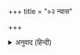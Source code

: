 +++
title = "०२ न्यास"

+++


<details><summary>अनुवाद (हिन्दी)</summary>

विनियोगमें आये हुए ऋषि आदिका तथा प्रधान देवताके मन्त्राक्षरोंका अपने शरीरके विभिन्न अंगोंमें जो स्थापन किया जाता है, उसे ‘न्यास’ कहते हैं। मन्त्रका एक-एक अक्षर चिन्मय होता है, उसे मूर्तिमान् देवताके रूपमें देखना चाहिये। इन अक्षरोंके स्थापनसे साधक स्वयं मन्त्रमय हो जाता है, उसके हृदयमें दिव्य चेतनाका प्रकाश फैलता है, मन्त्रके देवता उसके स्वरूप होकर उसकी सर्वथा रक्षा करते हैं। इस प्रकार वह ‘देवो भूत्वा देवं यजेत्’ इस श्रुतिके अनुसार स्वयं देवस्वरूप होकर देवताओंका पूजन करता है। ऋषि आदिका न्यास सिर आदि कतिपय अंगोंमें होता है। मन्त्रपदों अथवा अक्षरोंका न्यास प्रायः हाथकी अँगुलियों और हृदयादि अंगोंमें होता है। इन्हें क्रमशः ‘करन्यास’ और ‘अंगन्यास’ कहते हैं। किन्हीं-किन्हीं मन्त्रोंका न्यास सर्वांगमें होता है। न्याससे बाहर-भीतरकी शुद्धि, दिव्यबलकी प्राप्ति और साधनाकी निर्विघ्न पूर्ति होती है। यहाँ क्रमशः ऋष्यादिन्यास, करन्यास और अंगन्यास दिये जा रहे हैं—
</details>
